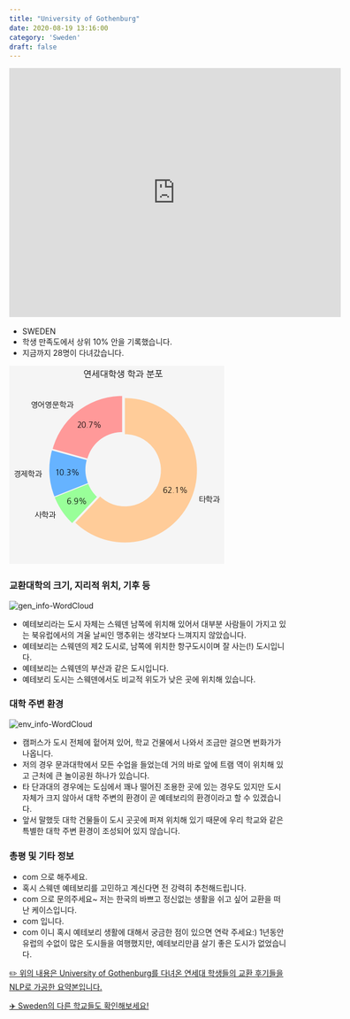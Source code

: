 ```yaml
---
title: "University of Gothenburg"
date: 2020-08-19 13:16:00
category: 'Sweden'
draft: false
---
```


<iframe
width="600"
height="450"
frameborder="0" style="border:0"
src="https://www.google.com/maps/embed/v1/place?key=AIzaSyC9e1AME-pVmWC4hBpFdu5S4dKzyepa3HQ&q=University+of+Gothenburg&center=57.69817190000001,11.971878&zoom=14" allowfullscreen>
</iframe>

* SWEDEN
* 학생 만족도에서 상위 10% 안을 기록했습니다.
* 지금까지 28명이 다녀갔습니다. 

![department-info](../plots/SE000011.png)
### 교환대학의 크기, 지리적 위치, 기후 등
![gen_info-WordCloud](../univ_wordclouds_okt/gen_info/SE000011_gen_info_okt.png)

* 예테보리라는 도시 자체는 스웨덴 남쪽에 위치해 있어서 대부분 사람들이 가지고 있는 북유럽에서의 겨울 날씨인 맹추위는 생각보다 느껴지지 않았습니다.
* 예테보리는 스웨덴의 제2 도시로, 남쪽에 위치한 항구도시이며 잘 사는(!) 도시입니다.
* 예테보리는 스웨덴의 부산과 같은 도시입니다.
* 예테보리 도시는 스웨덴에서도 비교적 위도가 낮은 곳에 위치해 있습니다.


### 대학 주변 환경

![env_info-WordCloud](../univ_wordclouds_okt/env_info/SE000011_env_info_okt.png)

* 캠퍼스가 도시 전체에 헡어져 있어, 학교 건물에서 나와서 조금만 걸으면 번화가가 나옵니다.
* 저의 경우 문과대학에서 모든 수업을 들었는데 거의 바로 앞에 트램 역이 위치해 있고 근처에 큰 놀이공원 하나가 있습니다.
* 타 단과대의 경우에는 도심에서 꽤나 떨어진 조용한 곳에 있는 경우도 있지만 도시 자체가 크지 않아서 대학 주변의 환경이 곧 예테보리의 환경이라고 할 수 있겠습니다.
* 앞서 말했듯 대학 건물들이 도시 곳곳에 퍼져 위치해 있기 때문에 우리 학교와 같은 특별한 대학 주변 환경이 조성되어 있지 않습니다.


### 총평 및 기타 정보 
* com 으로 해주세요.
* 혹시 스웨덴 예테보리를 고민하고 계신다면 전 강력히 추천해드립니다.
* com 으로 문의주세요~ 저는 한국의 바쁘고 정신없는 생활을 쉬고 싶어 교환을 떠난 케이스입니다.
* com 입니다.
* com 이니 혹시 예테보리 생활에 대해서 궁금한 점이 있으면 연락 주세요:) 1년동안 유럽의 수없이 많은 도시들을 여행했지만, 예테보리만큼 살기 좋은 도시가 없었습니다.


[✏️ 위의 내용은 University of Gothenburg를 다녀온 연세대 학생들의 교환 후기들을 NLP로 가공한 요약본입니다.](http://oia.yonsei.ac.kr/partner/expReport.asp?ucode=SE000011&bgbn=A)

[✈️ Sweden의 다른 학교들도 확인해보세요!](https://yonsei-exchange.netlify.app/?category=Sweden)
